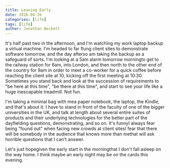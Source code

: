 ```yaml
---
title: Leaving Early
date: 2016-04-26
categories: [life]
tags: [life]
author: Jonathan Beckett
---
```


It's half past two in the afternoon, and I'm watching my work laptop backup a virtual machine. I'm headed to far flung client sites to demonstrate software tomorrow, and the day afterso am taking the backup as a safeguard of sorts. I'm looking at a 5am alarm tomorrow morningto get to the railway station for 6am, into London, and then north to the other end of the country for 9am in order to meet a co-worker for a quick coffee before reaching the client site at 10, kicking off the first meeting at 10:30. Sometimes you stand back and look at the succession of requirements to "be here at this time", "be there at this time", and start to see your life like a huge inescapable treadmill. Not fun.

I'm taking a minimal bag with mea paper notebook, the laptop, the Kindle, and that's about it. I have to stand in front of the faculty of one of the bigger universities in the UK, and talk at length about several entire suites of products and their underlying technologies for the better part of the dayfielding questions, demonstrating, and so on. It's funnyI always fear being "found out" when facing new crowds at client sitesI fear that there will be somebody in the audience that knows more than methat will ask horrible questions that I can't answer.

Let's just hopegiven the early start in the morningthat I don't fall asleep on the way home. I think maybe an early night may be on the cards this evening.